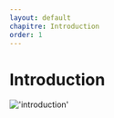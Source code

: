 ```yaml
---
layout: default
chapitre: Introduction
order: 1
---
```


# Introduction

!['introduction'](./1.introduction/images/introduction.png)

<!-- new slide -->


